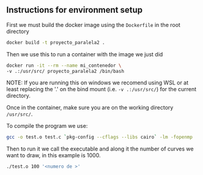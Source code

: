## Instructions for environment setup

First we must build the docker image using the `Dockerfile` in the root directory
```bash
docker build -t proyecto_paralela2 .
```

Then we use this to run a container with the image we just did
```bash
docker run -it --rm --name mi_contenedor \
-v .:/usr/src/ proyecto_paralela2 /bin/bash
```

NOTE: If you are running this on windows we recomend using WSL or at least replacing the '.' on the bind mount (i.e. `-v .:/usr/src/`) for the current directory.

Once in the container, make sure you are on the working directory `/usr/src/`. 

To compile the program we use: 
```bash
gcc -o test.o test.c `pkg-config --cflags --libs cairo` -lm -fopenmp
```

Then to run it we call the executable and along it the number of curves we want to draw, in this example is 1000. 

```bash
./test.o 100 '<numero de >'
```

